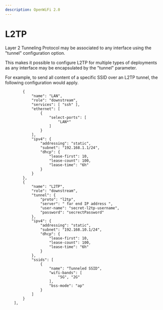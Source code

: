 ```yaml
---
description: OpenWiFi 2.0
---
```


# L2TP

Layer 2 Tunneling Protocol may be associated to any interface using the "tunnel" configuration option. 

This makes it possible to configure L2TP for multiple types of deployments as any interface may be encapsulated by the "tunnel" parameter. 

For example, to send all content of a specific SSID over an L2TP tunnel, the following configuration would apply. 

```text
		{
			"name": "LAN",
			"role": "downstream",
			"services": [ "ssh" ],
			"ethernet": [
				{
					"select-ports": [
						"LAN*"
					]
				}
			],
			"ipv4": {
				"addressing": "static",
				"subnet": "192.168.1.1/24",
				"dhcp": {
					"lease-first": 10,
					"lease-count": 100,
					"lease-time": "6h"
				}
			}
		},
		{
			"name": "L2TP",
			"role": "downstream",
			"tunnel": {
				"proto": "l2tp",
				"server": " far end IP address ",
				"user-name": "secret-l2tp-username",
				"password": "secrectPassword"
			},
			"ipv4": {
				"addressing": "static",
				"subnet": "192.168.10.1/24",
				"dhcp": {
					"lease-first": 10,
					"lease-count": 100,
					"lease-time": "6h"
				}
			},
			"ssids": [
				{
					"name": "Tunneled SSID",
					"wifi-bands": [
						"5G", "2G"
					],
					"bss-mode": "ap"
				}
			]
		}
	],

```

